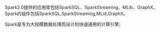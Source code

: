 Spark2.0提供的应用库包括SparkSQL、SparkStreaming、MLib、GraphX。
Spark的组件包括SparkSQL,SparkStreaming,MLid,GraphX。



Spark是专为大规模数据处理而设计的快速通用的计算引擎;


